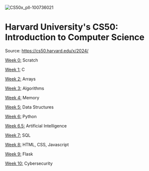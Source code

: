 ![CS50x_pll-100736021](https://github.com/Snoower/cs50-introduction-to-computer-science/assets/56703794/80a6f1ca-fa51-49d7-81d4-39d977e28ec7)

# Harvard University's CS50: Introduction to Computer Science

Source: https://cs50.harvard.edu/x/2024/

[Week 0:](https://github.com/Snoower/cs50-introduction-to-computer-science/tree/main/week-0) Scratch

[Week 1:](https://github.com/Snoower/cs50-introduction-to-computer-science/tree/main/week-1) C

[Week 2:](https://github.com/Snoower/cs50-introduction-to-computer-science/tree/main/week-2) Arrays

[Week 3:](https://github.com/Snoower/cs50-introduction-to-computer-science/tree/main/week-3) Algorithms

[Week 4:](https://github.com/Snoower/cs50-introduction-to-computer-science/tree/main/week-4) Memory

[Week 5:](https://github.com/Snoower/cs50-introduction-to-computer-science/tree/main/week-5) Data Structures

[Week 6:](https://github.com/Snoower/cs50-introduction-to-computer-science/tree/main/week-6) Python

[Week 6.5:]() Artificial Intelligence

[Week 7:]() SQL

[Week 8:]() HTML, CSS, Javascript

[Week 9:]() Flask

[Week 10:]() Cybersecurity
